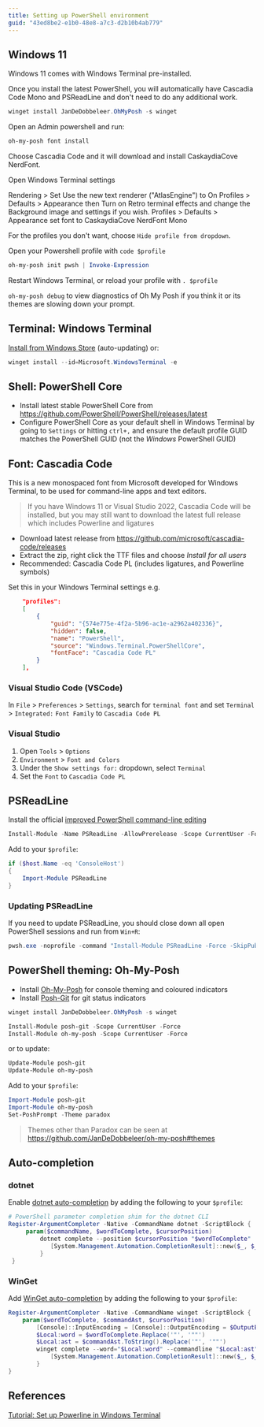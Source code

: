 ```yaml
---
title: Setting up PowerShell environment
guid: "43ed8be2-e1b0-48e8-a7c3-d2b10b4ab779"
---
```


## Windows 11

Windows 11 comes with Windows Terminal pre-installed.

Once you install the latest PowerShell, you will automatically have Cascadia Code Mono and PSReadLine and don't need to do any additional work.

```powershell
winget install JanDeDobbeleer.OhMyPosh -s winget
```

Open an Admin powershell and run:

```powershell
oh-my-posh font install
```

Choose Cascadia Code and it will download and install CaskaydiaCove NerdFont.

Open Windows Terminal settings

Rendering > Set Use the new text renderer ("AtlasEngine") to On
Profiles > Defaults > Appearance then Turn on Retro terminal effects and change the Background image and settings if you wish.
Profiles > Defaults > Appearance set font to CaskaydiaCove NerdFont Mono

For the profiles you don't want, choose `Hide profile from dropdown`.

Open your Powershell profile with `code $profile`

```powershell
oh-my-posh init pwsh | Invoke-Expression
```

Restart Windows Terminal, or reload your profile with `. $profile`

`oh-my-posh debug` to view diagnostics of Oh My Posh if you think it or its themes are slowing down your prompt.

## Terminal: Windows Terminal

[Install from Windows Store](https://www.microsoft.com/p/windows-terminal/9n0dx20hk701) (auto-updating) or:

```powershell
winget install --id=Microsoft.WindowsTerminal -e
```

## Shell: PowerShell Core

* Install latest stable PowerShell Core from <https://github.com/PowerShell/PowerShell/releases/latest>
* Configure PowerShell Core as your default shell in Windows Terminal by going to `Settings` or hitting `ctrl+,` and ensure the default profile GUID matches the PowerShell GUID (not the *Windows* PowerShell GUID)

## Font: Cascadia Code

This is a new monospaced font from Microsoft developed for Windows Terminal, to be used for command-line apps and text editors.

> If you have Windows 11 or Visual Studio 2022, Cascadia Code will be installed, but you may still want to download the latest full release which includes Powerline and ligatures

* Download latest release from <https://github.com/microsoft/cascadia-code/releases>
* Extract the zip, right click the TTF files and choose *Install for all users*
* Recommended: Cascadia Code PL (includes ligatures, and Powerline symbols)

Set this in your Windows Terminal settings e.g.

```json
    "profiles":
    [
        {
            "guid": "{574e775e-4f2a-5b96-ac1e-a2962a402336}",
            "hidden": false,
            "name": "PowerShell",
            "source": "Windows.Terminal.PowerShellCore",
            "fontFace": "Cascadia Code PL"
        }
    ],
```

### Visual Studio Code (VSCode)

In `File` > `Preferences` > `Settings`, search for `terminal font` and set `Terminal` > `Integrated:` `Font Family` to `Cascadia Code PL`

### Visual Studio

1. Open `Tools` > `Options`
2. `Environment` > `Font and Colors`
3. Under the `Show settings for:` dropdown, select `Terminal`
4. Set the `Font` to `Cascadia Code PL`

## PSReadLine

Install the official [improved PowerShell command-line editing](https://github.com/PowerShell/PSReadLine)

```powershell
Install-Module -Name PSReadLine -AllowPrerelease -Scope CurrentUser -Force -SkipPublisherCheck
```

Add to your `$profile`:

```powershell
if ($host.Name -eq 'ConsoleHost')
{
    Import-Module PSReadLine
}
```

### Updating PSReadLine

If you need to update PSReadLine, you should close down all open PowerShell sessions and run from `Win+R`:

```powershell
pwsh.exe -noprofile -command "Install-Module PSReadLine -Force -SkipPublisherCheck -AllowPrerelease"
```

## PowerShell theming: Oh-My-Posh

* Install [Oh-My-Posh](https://github.com/JanDeDobbeleer/oh-my-posh) for console theming and coloured indicators
* Install [Posh-Git]() for git status indicators

```powershell
winget install JanDeDobbeleer.OhMyPosh -s winget
```

```powershell
Install-Module posh-git -Scope CurrentUser -Force
Install-Module oh-my-posh -Scope CurrentUser -Force
```

or to update:

```powershell
Update-Module posh-git
Update-Module oh-my-posh
```

Add to your `$profile`:

```powershell
Import-Module posh-git
Import-Module oh-my-posh
Set-PoshPrompt -Theme paradox
```

> Themes other than Paradox can be seen at https://github.com/JanDeDobbeleer/oh-my-posh#themes

## Auto-completion

### dotnet

Enable [dotnet auto-completion](https://docs.microsoft.com/dotnet/core/tools/enable-tab-autocomplete) by adding the following to your `$profile`:

```powershell
# PowerShell parameter completion shim for the dotnet CLI
Register-ArgumentCompleter -Native -CommandName dotnet -ScriptBlock {
     param($commandName, $wordToComplete, $cursorPosition)
         dotnet complete --position $cursorPosition "$wordToComplete" | ForEach-Object {
            [System.Management.Automation.CompletionResult]::new($_, $_, 'ParameterValue', $_)
         }
 }
```

### WinGet

Add [WinGet auto-completion](https://github.com/microsoft/winget-cli/blob/master/doc/Completion.md) by adding the following to your `$profile`:

```powershell
Register-ArgumentCompleter -Native -CommandName winget -ScriptBlock {
    param($wordToComplete, $commandAst, $cursorPosition)
        [Console]::InputEncoding = [Console]::OutputEncoding = $OutputEncoding = [System.Text.Utf8Encoding]::new()
        $Local:word = $wordToComplete.Replace('"', '""')
        $Local:ast = $commandAst.ToString().Replace('"', '""')
        winget complete --word="$Local:word" --commandline "$Local:ast" --position $cursorPosition | ForEach-Object {
            [System.Management.Automation.CompletionResult]::new($_, $_, 'ParameterValue', $_)
        }
}
```

## References

[Tutorial: Set up Powerline in Windows Terminal](https://docs.microsoft.com/windows/terminal/tutorials/powerline-setup)
